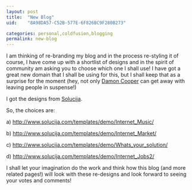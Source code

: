 ```yaml
---
layout: post
title:  "New Blog"
uid:	"8A98DA57-C52B-577E-6F826BC9F280B273"

categories: personal,coldfusion,blogging
permalink: new-blog
---
```

I am thinking of re-branding my blog and in the process re-styling it of course, I have come up with a shortlist of designs and in the spirit of community am asking you to choose which one I shall use! I have got a great new domain that I shall be using for this, but I shall keep that as a surprise for the moment (hey, not only <a href="http://www.dcooper.org/blog/client/index.cfm?mode=entry&entry=CA4B686A-4E22-1671-58F4E17F09832C78">Damon Cooper</a> can get away with leaving people in suspense!)


I got the designs from <a href="http://www.solucija.com">Solucija</a>. 

So, the choices are:

a) <a href="http://www.solucija.com/templates/demo/Internet_Music/">http://www.solucija.com/templates/demo/Internet_Music/</a>

b) <a href="http://www.solucija.com/templates/demo/Internet_Market/">http://www.solucija.com/templates/demo/Internet_Market/</a>

c) <a href="http://www.solucija.com/templates/demo/Whats_your_solution/">http://www.solucija.com/templates/demo/Whats_your_solution/</a>

d) <a href="http://www.solucija.com/templates/demo/Internet_Jobs2/">http://www.solucija.com/templates/demo/Internet_Jobs2/</a>


I shall let your imagination do the work and think how this blog (and more related pages!) will look with these re-designs and look forward to seeing your votes and comments!
